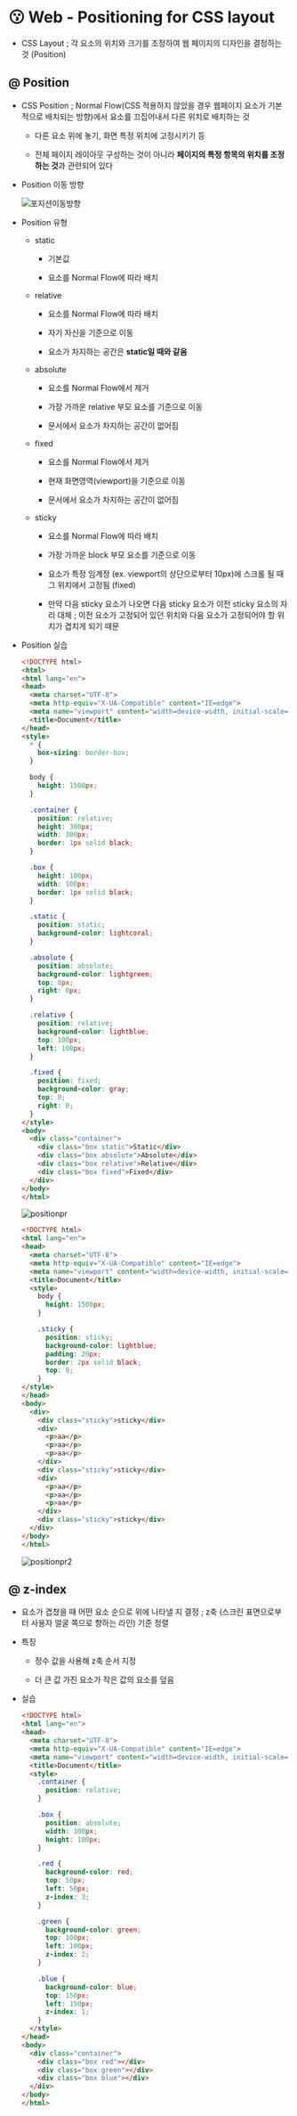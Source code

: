 # 😗 Web - Positioning for CSS layout

- CSS Layout ; 각 요소의 위치와 크기를 조정하여 웹 페이지의 디자인을 결정하는 것 (Position)

## @ Position

- CSS Position ; Normal Flow(CSS 적용하지 않았을 경우 웹페이지 요소가 기본적으로 배치되는 방향)에서 요소를 끄집어내서 다른 위치로 배치하는 것 

  - 다른 요소 위에 놓기, 화면 특정 위치에 고정시키기 등

  - 전체 페이지 레이아웃 구성하는 것이 아니라 **페이지의 특정 항목의 위치를 조정하는 것**과 관련되어 있다

- Position 이동 방향

  ![포지션이동방향](https://user-images.githubusercontent.com/121418205/221449108-52ee2f2d-f6bc-4902-84af-969d46c7a78b.png)

- Position 유형

  - static

    - 기본값

    - 요소를 Normal Flow에 따라 배치

  - relative

    - 요소를 Normal Flow에 따라 배치

    - 자기 자신을 기준으로 이동

    - 요소가 차지하는 공간은 **static일 때와 같음**

  - absolute

    - 요소를 Normal Flow에서 제거

    - 가장 가까운 relative 부모 요소를 기준으로 이동

    - 문서에서 요소가 차지하는 공간이 없어짐
  
  - fixed
  
    - 요소를 Normal Flow에서 제거

    - 현재 화면영역(viewport)을 기준으로 이동

    - 문서에서 요소가 차지하는 공간이 없어짐

  - sticky

    - 요소를 Normal Flow에 따라 배치

    - 가장 가까운 block 부모 요소를 기준으로 이동

    - 요소가 특정 임계정 (ex. viewport의 상단으로부터 10px)에 스크롤 될 때 그 위치에서 고정됨 (fixed)

    - 만약 다음 sticky 요소가 나오면 다음 sticky 요소가 이전 sticky 요소의 자리 대체 ; 이전 요소가 고정되어 있던 위치와 다음 요소가 고정되어야 할 위치가 겹치게 되기 때문

- Position 실습

  ```html
  <!DOCTYPE html>
  <html>
  <html lang="en">
  <head>
    <meta charset="UTF-8">
    <meta http-equiv="X-UA-Compatible" content="IE=edge">
    <meta name="viewport" content="width=device-width, initial-scale=1.0">
    <title>Document</title>
  </head>
  <style>
    * {
      box-sizing: border-box;
    }

    body {
      height: 1500px;
    }

    .container {
      position: relative;
      height: 300px;
      width: 300px;
      border: 1px solid black;
    }

    .box {
      height: 100px;
      width: 100px;
      border: 1px solid black;
    }

    .static {
      position: static;
      background-color: lightcoral;
    }

    .absolute {
      position: absolute;
      background-color: lightgreen;
      top: 0px;
      right: 0px;
    }

    .relative {
      position: relative;
      background-color: lightblue;
      top: 100px;
      left: 100px;
    }

    .fixed {
      position: fixed;
      background-color: gray;
      top: 0;
      right: 0;
    }
  </style>
  <body>
    <div class="container">
      <div class="box static">Static</div>
      <div class="box absolute">Absolute</div>
      <div class="box relative">Relative</div>
      <div class="box fixed">Fixed</div>
    </div>
  </body>
  </html>
  ```

  ![positionpr](https://user-images.githubusercontent.com/121418205/221459718-e04eaa59-568b-49dd-bb95-4b0ca89d0d42.png)

  ```html
  <!DOCTYPE html>
  <html lang="en">
  <head>
    <meta charset="UTF-8">
    <meta http-equiv="X-UA-Compatible" content="IE=edge">
    <meta name="viewport" content="width=device-width, initial-scale=1.0">
    <title>Document</title>
    <style>
      body {
        height: 1500px;
      }

      .sticky {
        position: sticky;
        background-color: lightblue;
        padding: 20px;
        border: 2px solid black;
        top: 0;
      }
  </style>
  </head>
  <body>
    <div>
      <div class="sticky">sticky</div>
      <div>
        <p>aa</p>
        <p>aa</p>
        <p>aa</p>
      </div>
      <div class="sticky">sticky</div>
      <div>
        <p>aa</p>
        <p>aa</p>
        <p>aa</p>
      </div>
      <div class="sticky">sticky</div>
    </div>
  </body>
  </html>
  ```

  ![positionpr2](https://user-images.githubusercontent.com/121418205/221459698-dc9c249a-9a93-4c7d-af2c-efa0f5853aa8.png)

## @ z-index

- 요소가 겹쳤을 때 어떤 요소 순으로 위에 나타낼 지 결정 ; z축 (스크린 표면으로부터 사용자 얼굴 쪽으로 향하는 라인) 기준 정렬

- 특징

  - 정수 값을 사용해 z축 순서 지정

  - 더 큰 값 가진 요소가 작은 값의 요소를 덮음

- 실습

  ```html
  <!DOCTYPE html>
  <html lang="en">
  <head>
    <meta charset="UTF-8">
    <meta http-equiv="X-UA-Compatible" content="IE=edge">
    <meta name="viewport" content="width=device-width, initial-scale=1.0">
    <title>Document</title>
    <style>
      .container {
        position: relative;
      }

      .box {
        position: absolute;
        width: 100px;
        height: 100px;
      }

      .red {
        background-color: red;
        top: 50px;
        left: 50px;
        z-index: 3;
      }

      .green {
        background-color: green;
        top: 100px;
        left: 100px;
        z-index: 2;
      }

      .blue {
        background-color: blue;
        top: 150px;
        left: 150px;
        z-index: 1;
      }
    </style>
  </head>
  <body>
    <div class="container">
      <div class="box red"></div>
      <div class="box green"></div>
      <div class="box blue"></div>
    </div>
  </body>
  </html>
  ```